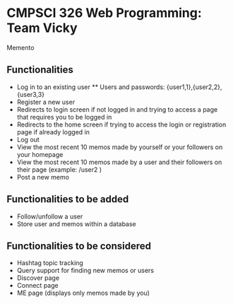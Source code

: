 CMPSCI 326 Web Programming: Team Vicky
======================================

Memento

## Functionalities
* Log in to an existing user
** Users and passwords: {user1,1},{user2,2},{user3,3}
* Register a new user
* Redirects to login screen if not logged in and trying to access a page that requires you to be logged in
* Redirects to the home screen if trying to access the login or registration page if already logged in
* Log out
* View the most recent 10 memos made by yourself or your followers on your homepage
* View the most recent 10 memos made by a user and their followers on their page (example: /user2 )
* Post a new memo

## Functionalities to be added
* Follow/unfollow a user
* Store user and memos within a database

## Functionalities to be considered
* Hashtag topic tracking
* Query support for finding new memos or users
* Discover page
* Connect page
* ME page (displays only memos made by you)